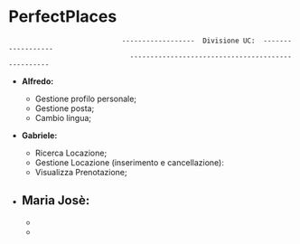 # PerfectPlaces

                                ------------------  Divisione UC:  ------------------
                                  --------------------------------------------------
                                
                                 
-   **Alfredo:**
    - Gestione profilo personale;
  	- Gestione posta;
 	- Cambio lingua;
  
-   **Gabriele:**
	- Ricerca Locazione;
	- Gestione Locazione (inserimento e cancellazione):
	- Visualizza Prenotazione;
	
-   **Maria Josè:**
	- 
	-
	-